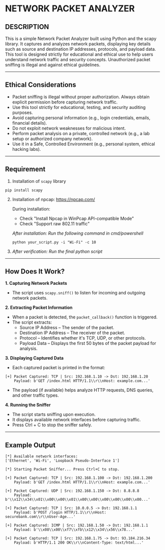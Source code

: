 # NETWORK PACKET ANALYZER

## DESCRIPTION
This is a simple Network Packet Analyzer built using Python and the scapy library. It captures and analyzes network packets, displaying key details such as source and destination IP addresses, protocols, and payload data. This tool is designed strictly for educational and ethical use to help users understand network traffic and security concepts. Unauthorized packet sniffing is illegal and against ethical guidelines.

---
## Ethical Considerations
- Packet sniffing is illegal without proper authorization. Always obtain explicit permission before capturing network traffic.
- Use this tool strictly for educational, testing, and security auditing purposes.
- Avoid capturing personal information (e.g., login credentials, emails, financial details).
- Do not exploit network weaknesses for malicious intent.
- Perform packet analysis on a private, controlled network (e.g., a lab setup or authorized company network).
- Use it in a Safe, Controlled Environment (e.g., personal system, ethical hacking labs).
---

## Requirement

1. Installation of `scapy` library

```
pip install scapy
```

2. Installation of npcap: https://npcap.com/

    During installation:
    - Check "Install Npcap in WinPcap API-compatible Mode"
    - Check "Support raw 802.11 traffic"

    *After installation: Run the following command in cmd/powershell*

    ```
    python your_script.py -i "Wi-Fi" -c 10
    ```
3. *After verification: Run the final python script*
---

## How Does It Work?

**1. Capturing Network Packets**
   - The script uses `scapy.sniff()` to listen for incoming and outgoing network packets.

**2. Extracting Packet Information**
   - When a packet is detected, the `packet_callback()` function is triggered.
   - The script extracts:
       - Source IP Address – The sender of the packet.
       - Destination IP Address – The receiver of the packet.
       - Protocol – Identifies whether it's TCP, UDP, or other protocols.
       - Payload Data – Displays the first 50 bytes of the packet payload for analysis.

**3. Displaying Captured Data**
   - Each captured packet is printed in the format:
```
[+] Packet Captured: TCP | Src: 192.168.1.10 -> Dst: 192.168.1.20
    Payload: b'GET /index.html HTTP/1.1\\r\\nHost: example.com...'
```
   - The payload (if available) helps analyze HTTP requests, DNS queries, and other traffic types.

**4. Running the Sniffer**
   - The script starts sniffing upon execution.
   - It displays available network interfaces before capturing traffic.
   - Press Ctrl + C to stop the sniffer safely.

---

## Example Output
```
[*] Available network interfaces:
['Ethernet', 'Wi-Fi', 'Loopback Pseudo-Interface 1']

[*] Starting Packet Sniffer... Press Ctrl+C to stop.

[+] Packet Captured: TCP | Src: 192.168.1.100 -> Dst: 192.168.1.200
    Payload: b'GET /index.html HTTP/1.1\\r\\nHost: example.com...'

[+] Packet Captured: UDP | Src: 192.168.1.150 -> Dst: 8.8.8.8
    Payload: b'\\x12\\x34\\x01\\x00\\x00\\x01\\x00\\x00\\x00\\x00\\x00\\x00...'

[+] Packet Captured: TCP | Src: 10.0.0.5 -> Dst: 192.168.1.1
    Payload: b'POST /login HTTP/1.1\\r\\nHost: securebank.com\\r\\nUser-Age...'

[+] Packet Captured: ICMP | Src: 192.168.1.50 -> Dst: 192.168.1.1
    Payload: b'\\x08\\x00\\xf7\\xfb\\x12\\x34\\x56\\x78...'

[+] Packet Captured: TCP | Src: 192.168.1.75 -> Dst: 93.184.216.34
    Payload: b'HTTP/1.1 200 OK\\r\\nContent-Type: text/html...'
```

